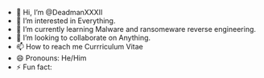 - 👋 Hi, I’m @DeadmanXXXII
- 👀 I’m interested in Everything. 
- 🌱 I’m currently learning Malware and ransomeware reverse engineering.
- 💞️ I’m looking to collaborate on Anything.
- 📫 How to reach me Currriculum Vitae
- 😄 Pronouns: He/Him
- ⚡ Fun fact: 

<!---
DeadmanXXXII/DeadmanXXXII is a ✨ special ✨ repository because its `README.md` (this file) appears on your GitHub profile.
You can click the Preview link to take a look at your changes.
--->
